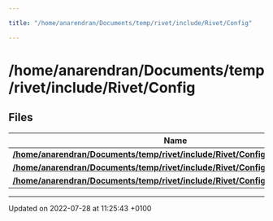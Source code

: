 ```yaml
---

title: "/home/anarendran/Documents/temp/rivet/include/Rivet/Config"

---
```


# /home/anarendran/Documents/temp/rivet/include/Rivet/Config



## Files

| Name           |
| -------------- |
| **[/home/anarendran/Documents/temp/rivet/include/Rivet/Config/DummyConfig.hh](http://example.org/files/dummyconfig_8hh/#file-dummyconfig.hh)**  |
| **[/home/anarendran/Documents/temp/rivet/include/Rivet/Config/RivetCommon.hh](http://example.org/files/rivetcommon_8hh/#file-rivetcommon.hh)**  |
| **[/home/anarendran/Documents/temp/rivet/include/Rivet/Config/RivetConfig.hh](http://example.org/files/rivetconfig_8hh/#file-rivetconfig.hh)**  |






-------------------------------

Updated on 2022-07-28 at 11:25:43 +0100
